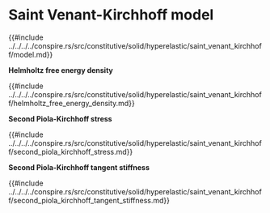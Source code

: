 # Saint Venant-Kirchhoff model

{{#include ../../../../conspire.rs/src/constitutive/solid/hyperelastic/saint_venant_kirchhoff/model.md}}

**Helmholtz free energy density**

{{#include ../../../../conspire.rs/src/constitutive/solid/hyperelastic/saint_venant_kirchhoff/helmholtz_free_energy_density.md}}

**Second Piola-Kirchhoff stress**

{{#include ../../../../conspire.rs/src/constitutive/solid/hyperelastic/saint_venant_kirchhoff/second_piola_kirchhoff_stress.md}}

**Second Piola-Kirchhoff tangent stiffness**

{{#include ../../../../conspire.rs/src/constitutive/solid/hyperelastic/saint_venant_kirchhoff/second_piola_kirchhoff_tangent_stiffness.md}}
